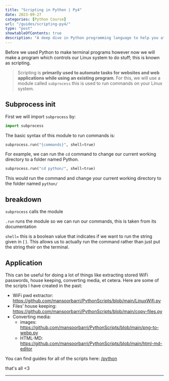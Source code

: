 ```yaml
---
title: "Scripting in Python | Py4"
date: 2023-09-27
categories: [Python Course]
url: "/guides/scripting-py4/"
type: "post"
showtableOfContents: true
description: "A deep dive in Python programming language to help you at your IT journey"
---
```


Before we used Python to make terminal programs however now we will make a program which controls our Linux system to do stuff; this is known as scripting. 

> Scripting is **primarily used to automate tasks for websites and web applications while using an existing program**.
> For this, we will use a module called `subprocess` this is used to run commands on your Linux system. 

## Subprocess init

First we will import `subprocess` by: 

```python
import subprocess
```

The basic syntax of this module to run commands is: 

```python
subprocess.run("{commands}", shell=true) 
```

For example, we can run the `cd` command to change our current working directory to a folder named Python. 

```python
subprocess.run("cd python/", shell=true)
```

This would run the command and change your current working directory to the folder named `python/`

## breakdown

`subprocess` calls the module 

`.run` runs the module so we can run our commands, this is taken from its documentation 

`shell=` this is a boolean value that indicates if we want to run the string given in ( ). This allows us to actually run the command rather than just put the string their on the terminal. 

## Application

This can be useful for doing a lot of things like extracting stored WiFi passwords, house keeping, converting media, et cetera. Here are some of the scripts I have created in the past: 

- WiFi pwd extractor: https://github.com/mansoorbarri/PythonScripts/blob/main/LinuxWifi.py
- Files’ house keeping: https://github.com/mansoorbarri/PythonScripts/blob/main/copy-files.py
- Converting media:
    - images: https://github.com/mansoorbarri/PythonScripts/blob/main/png-to-webp.py
    - HTML-MD: https://github.com/mansoorbarri/PythonScripts/blob/main/html-md-editor

You can find guides for all of the scripts here: [/python](/tags/python/)

that's all <3

---
